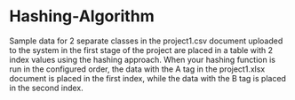 # Hashing-Algorithm
Sample data for 2 separate classes in the project1.csv document uploaded to the system in the first stage of the project are placed in a table with 2 index values using the hashing approach. When your hashing function is run in the configured order, the data with the A tag in the project1.xlsx document is placed in the first index, while the data with the B tag is placed in the second index.
